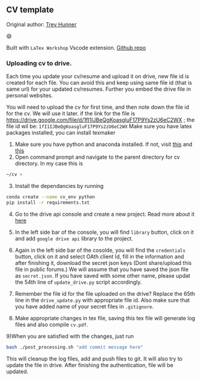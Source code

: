 ## CV template
 
 Original author: [Trey Hunner](http://www.treyhunner.com/) 

:smile:

Built with `LaTex Workshop` Vscode extension. [Github repo](https://github.com/James-Yu/LaTeX-Workshop)
 
### Uploading cv to drive. 

Each time you update your cv/resume and upload it on drive, new file id is created for each file. You can avoid this and keep using same file id (that is same url) for your updated cv/resumes. Further you embed the drive file in personal websites.

You will need to upload the cv for first time, and then note down the file id for the cv. We will use it later. 
if the link for the file is https://drive.google.com/file/d/1fI1IJBeQgKoasgluF17P9Ys2zU6eC2WX ; the file id wil be: `1fI1IJBeQgKoasgluF17P9Ys2zU6eC2WX`
Make sure you have latex packages installed, you can install texmaker
1) Make sure you have python and anaconda installed. If not, visit [this](https://www.python.org/downloads/) and [this](https://anaconda.org/)
2) Open command prompt and navigate to the parent directory for cv directory. In my case this is 
```bash
~/cv >  
```
3) Install the dependancies by running  
```bash 
conda create --name cv_env python
pip install -r requirements.txt
```
4) Go to the drive api console and create a new project. Read more about it [here](https://developers.google.com/drive/api/guides/enable-drive-api)
5) In the left side bar of the console, you will find `library` button, click on it and add `google drive api` library to the project.
6) Again in the left side bar of the cosolde, you will find the `credentials` button, click on it and select OAth client Id, fill in the information  and after finishing it, download the secret json keys (Dont share/upload this file in public forums.) We will assume that you have saved the json file as  `secret.json`. If you have saved with some other name, please updat the 54th line of `update_drive.py` script accordingly. 

7) Remember the file id for the file uploaded on the drive? Replace the 65th line in the  `drive_update.py` with appropriate file id. Also make sure that you have added name of your secret files in `.gitignore`.

8) Make appropriate changes in tex file, saving this tex file will generate log files and also compile `cv.pdf`. 


9)When you are satisfied with the changes, just run 
```bash
bash ./post_processing.sh "add commit message here"
```
This will cleanup the log files, add and push files to git. It will also try to update the file in drive. After finishing the authentication, file will be updated.




